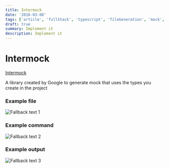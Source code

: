 ```yaml
---
title: Intermock
date: '2016-03-08'
tags: ['article', 'fullStack', 'typescript', 'fileGeneration', 'mock', 'read', 'withResume']
draft: true
summary: Implement it
description: Implement it
---
```


# Intermock


[Intermock](https://github.com/google/intermock)


A library created by Google to generate mock that uses the types you create in the project

### Example file

![Fallback text 1](/static/assets/pasted-image-20221007191328.png)


### Example command

![Fallback text 2](/static/assets/pasted-image-20221007191349.png)


### Example output

![Fallback text 3](/static/assets/pasted-image-20221007191408.png)



